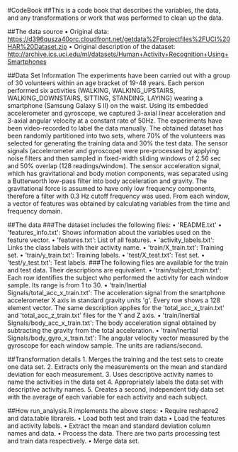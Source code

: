 #CodeBook
##This is a code book that describes the variables, the data, and any transformations or work that was performed to clean up the data.

##The data source
	•	Original data: https://d396qusza40orc.cloudfront.net/getdata%2Fprojectfiles%2FUCI%20HAR%20Dataset.zip
	•	Original description of the dataset: http://archive.ics.uci.edu/ml/datasets/Human+Activity+Recognition+Using+Smartphones

##Data Set Information
The experiments have been carried out with a group of 30 volunteers within an age bracket of 19-48 years. Each person performed six activities (WALKING, WALKING_UPSTAIRS, WALKING_DOWNSTAIRS, SITTING, STANDING, LAYING) wearing a smartphone (Samsung Galaxy S II) on the waist. Using its embedded accelerometer and gyroscope, we captured 3-axial linear acceleration and 3-axial angular velocity at a constant rate of 50Hz. The experiments have been video-recorded to label the data manually. The obtained dataset has been randomly partitioned into two sets, where 70% of the volunteers was selected for generating the training data and 30% the test data.
The sensor signals (accelerometer and gyroscope) were pre-processed by applying noise filters and then sampled in fixed-width sliding windows of 2.56 sec and 50% overlap (128 readings/window). The sensor acceleration signal, which has gravitational and body motion components, was separated using a Butterworth low-pass filter into body acceleration and gravity. The gravitational force is assumed to have only low frequency components, therefore a filter with 0.3 Hz cutoff frequency was used. From each window, a vector of features was obtained by calculating variables from the time and frequency domain.

##The data
###The dataset includes the following files:
	•	'README.txt'
	•	'features_info.txt': Shows information about the variables used on the feature vector.
	•	'features.txt': List of all features.
	•	'activity_labels.txt': Links the class labels with their activity name.
	•	'train/X_train.txt': Training set.
	•	'train/y_train.txt': Training labels.
	•	'test/X_test.txt': Test set.
	•	'test/y_test.txt': Test labels.
###The following files are available for the train and test data. Their descriptions are equivalent.
	•	'train/subject_train.txt': Each row identifies the subject who performed the activity for each window sample. Its range is from 1 to 30.
	•	'train/Inertial Signals/total_acc_x_train.txt': The acceleration signal from the smartphone accelerometer X axis in standard gravity units 'g'. Every row shows a 128 element vector. The same description applies for the 'total_acc_x_train.txt' and 'total_acc_z_train.txt' files for the Y and Z axis.
	•	'train/Inertial Signals/body_acc_x_train.txt': The body acceleration signal obtained by subtracting the gravity from the total acceleration.
	•	'train/Inertial Signals/body_gyro_x_train.txt': The angular velocity vector measured by the gyroscope for each window sample. The units are radians/second.

##Transformation details
	1.	Merges the training and the test sets to create one data set.
	2.	Extracts only the measurements on the mean and standard deviation for each measurement.
	3.	Uses descriptive activity names to name the activities in the data set
	4.	Appropriately labels the data set with descriptive activity names.
	5.	Creates a second, independent tidy data set with the average of each variable for each activity and each subject.

##How run_analysis.R implements the above steps:
	•	Require reshapre2 and data.table librareis.
	•	Load both test and train data
	•	Load the features and activity labels.
	•	Extract the mean and standard deviation column names and data.
	•	Process the data. There are two parts processing test and train data respectively.
	•	Merge data set.
